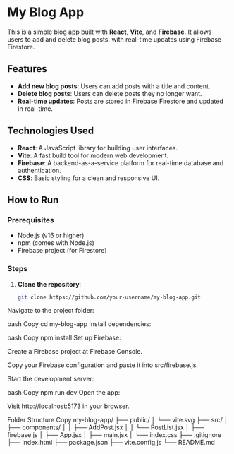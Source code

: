 # My Blog App

This is a simple blog app built with **React**, **Vite**, and **Firebase**. It allows users to add and delete blog posts, with real-time updates using Firebase Firestore.

## Features
- **Add new blog posts**: Users can add posts with a title and content.
- **Delete blog posts**: Users can delete posts they no longer want.
- **Real-time updates**: Posts are stored in Firebase Firestore and updated in real-time.

## Technologies Used
- **React**: A JavaScript library for building user interfaces.
- **Vite**: A fast build tool for modern web development.
- **Firebase**: A backend-as-a-service platform for real-time database and authentication.
- **CSS**: Basic styling for a clean and responsive UI.

## How to Run

### Prerequisites
- Node.js (v16 or higher)
- npm (comes with Node.js)
- Firebase project (for Firestore)

### Steps
1. **Clone the repository**:
   ```bash
   git clone https://github.com/your-username/my-blog-app.git 


Navigate to the project folder:

bash
Copy
cd my-blog-app
Install dependencies:

bash
Copy
npm install
Set up Firebase:

Create a Firebase project at Firebase Console.

Copy your Firebase configuration and paste it into src/firebase.js.

Start the development server:

bash
Copy
npm run dev
Open the app:

Visit http://localhost:5173 in your browser.

Folder Structure
Copy
my-blog-app/
├── public/
│   └── vite.svg
├── src/
│   ├── components/
│   │   ├── AddPost.jsx
│   │   └── PostList.jsx
│   ├── firebase.js
│   ├── App.jsx
│   ├── main.jsx
│   └── index.css
├── .gitignore
├── index.html
├── package.json
├── vite.config.js
└── README.md
